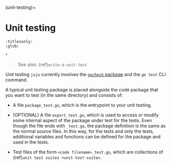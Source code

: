(unit-testing)=
# Unit testing

```{toctree}
:titlesonly:
:glob:

*
```

> See also: {ref}`write-a-unit-test`

Unit testing `juju` currently involves the [`gocheck` package](https://labix.org/gocheck) and the `go test` CLI
command.

A typical unit testing package is placed alongside the code package that you want to test (in the same directory) and
consists of:

- A file `package_test.go`, which is the entrypoint to your unit testing.

- (OPTIONAL) A file `export_test.go`, which is used to access or modify some internal aspect of the package under test
  for the tests. Even though the file ends with `_test.go`, the package definition is the same as the normal source
  files. In this way, for the tests and only the tests, additional variables and functions can be defined for the
  package and used in the tests.

<!--Even though it's part of the `magic` package rather than the `test` package, we call it `_test` because Juju ignores all files with `_test`. This file acts like a bridge between the two packages.
-->

- Test files of the form `<code filename>_test.go`, which are collections of {ref}`unit test suites <unit-test-suite>`.

<!--
github.com/juju/juju/provider/magic:

- magic1.go

- magic1_test.go

- magic2.go

- magic2_test.go

- magic3.go

- magic3_test.go

-->
<!-- to provide a checkers and assert methods for the test writers.**-->
